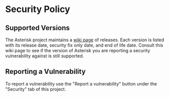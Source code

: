 # Security Policy

## Supported Versions

The Asterisk project maintains a [wiki page](https://wiki.asterisk.org/wiki/display/AST/Asterisk+Versions) of releases. Each version is listed with its release date, security fix only date, and end of life date. Consult this wiki page to see if the version of Asterisk you are reporting a security vulnerability against is still supported.

## Reporting a Vulnerability

To report a vulnerability use the "Report a vulnerability" button under the "Security" tab of this project.
